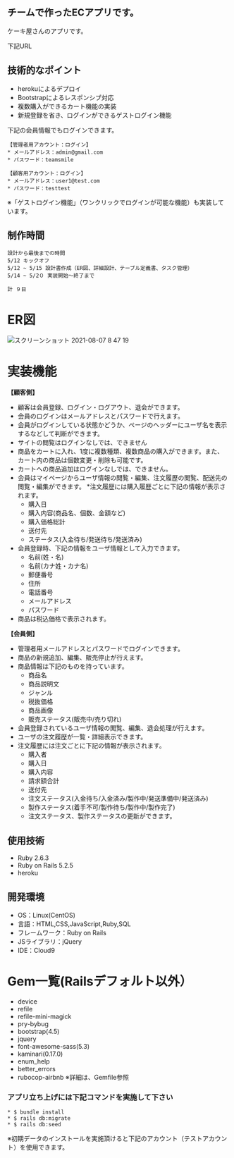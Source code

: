 ## チームで作ったECアプリです。
ケーキ屋さんのアプリです。

下記URL


## 技術的なポイント
 * herokuによるデプロイ
 * Bootstrapによるレスポンシブ対応
 * 複数購入ができるカート機能の実装
 * 新規登録を省き、ログインができるゲストログイン機能

下記の会員情報でもログインできます。

```
【管理者用アカウント：ログイン】
* メールアドレス：admin@gmail.com
* パスワード：teamsmile

【顧客用アカウント：ログイン】
* メールアドレス：user1@test.com
* パスワード：testtest
```
※「ゲストログイン機能」（ワンクリックでログインが可能な機能）も実装しています。


## 制作時間

```
設計から最後までの時間
5/12 キックオフ 
5/12 ~ 5/15 設計書作成（ER図、詳細設計、テーブル定義書、タスク管理）
5/14 ~ 5/2０ 実装開始〜終了まで

計 ９日
```

# ER図
![スクリーンショット 2021-08-07 8 47 19](https://user-images.githubusercontent.com/79980351/128580587-5ea11f6b-04c8-4f8d-beff-8c95b7d720e6.png)


# 実装機能
**【顧客側】**
* 顧客は会員登録、ログイン・ログアウト、退会ができます。
* 会員のログインはメールアドレスとパスワードで行えます。
* 会員がログインしている状態かどうか、ページのヘッダーにユーザ名を表示するなどして判断ができます。
* サイトの閲覧はログインなしでは、できません
* 商品をカートに入れ、1度に複数種類、複数商品の購入ができます。また、カート内の商品は個数変更・削除も可能です。
* カートへの商品追加はログインなしでは、できません。
* 会員はマイページからユーザ情報の閲覧・編集、注文履歴の閲覧、配送先の閲覧・編集ができます。
*注文履歴には購入履歴ごとに下記の情報が表示されます。
  * 購入日
  * 購入内容(商品名、個数、金額など)
  * 購入価格総計
  * 送付先
  * ステータス(入金待ち/発送待ち/発送済み)
* 会員登録時、下記の情報をユーザ情報として入力できます。
  * 名前(姓・名)
  * 名前(カナ姓・カナ名)
  * 郵便番号
  * 住所
  * 電話番号
  * メールアドレス
  * パスワード 
* 商品は税込価格で表示されます。

**【会員側】**
* 管理者用メールアドレスとパスワードでログインできます。
* 商品の新規追加、編集、販売停止が行えます。
* 商品情報は下記のものを持っています。
  * 商品名
  * 商品説明文
  * ジャンル
  * 税抜価格
  * 商品画像
  * 販売ステータス(販売中/売り切れ)
* 会員登録されているユーザ情報の閲覧、編集、退会処理が行えます。
* ユーザの注文履歴が一覧・詳細表示できます。
* 注文履歴には注文ごとに下記の情報が表示されます。
  * 購入者
  * 購入日
  * 購入内容
  * 請求額合計
  * 送付先
  * 注文ステータス(入金待ち/入金済み/製作中/発送準備中/発送済み)
  * 製作ステータス(着手不可/製作待ち/製作中/製作完了)
  * 注文ステータス、製作ステータスの更新ができます。

## 使用技術
* Ruby 2.6.3
* Ruby on Rails 5.2.5
* heroku

## 開発環境
- OS：Linux(CentOS)
- 言語：HTML,CSS,JavaScript,Ruby,SQL
- フレームワーク：Ruby on Rails
- JSライブラリ：jQuery
- IDE：Cloud9  

# Gem一覧(Railsデフォルト以外）
* device
* refile
* refile-mini-magick
* pry-bybug
* bootstrap(4.5)
* jquery
* font-awesome-sass(5.3)
* kaminari(0.17.0)
* enum_help
* better_errors
* rubocop-airbnb
※詳細は、Gemfile参照


### アプリ立ち上げには下記コマンドを実施して下さい

```
* $ bundle install
* $ rails db:migrate
* $ rails db:seed
```

※初期データのインストールを実施頂けると下記のアカウント（テストアカウント）を使用できます。


